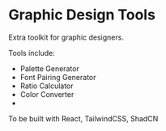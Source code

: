 # Graphic Design Tools
Extra toolkit for graphic designers.

Tools include:
- Palette Generator
- Font Pairing Generator
- Ratio Calculator
- Color Converter
- 

To be built with React, TailwindCSS, ShadCN
